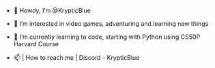- 👋 Howdy, I’m @KrypticBlue
- 👀 I’m interested in video games, adventuring and learning new things
- 🌱 I’m currently learning to code, starting with Python using CS50P Harvard Course
  
- 📫 | How to reach me |
Discord - KrypticBlue
<!---
KrypticBlue/KrypticBlue is a ✨ special ✨ repository because its `README.md` (this file) appears on your GitHub profile.
You can click the Preview link to take a look at your changes.
--->
